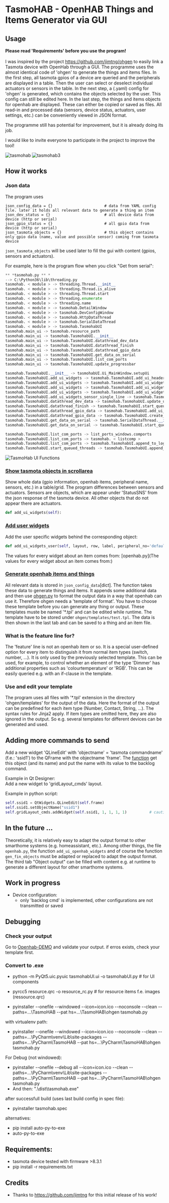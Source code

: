 # TasmoHAB - OpenHAB Things and Items Generator via GUI

## Usage
**Please read 'Requirements' before you use the program!**<br><br>
I was inspired by the project https://github.com/jimtng/ohgen to easily link a Tasmota device with OpenHab through a GUI. The programme uses the almost identical code of 'ohgen' to generate the things and items files.
In the first step, all tasmota gpios of a device are queried and the peripherals are displayed in a table. Then the user can select or deselect individual actuators or sensors in the table. In the next step, a (.yaml) config for 'ohgen' is generated, which contains the objects selected by the user. This config can still be edited here.
In the last step, the things and items objects for openhab are displayed. These can either be copied or saved as files.
All read-in and processed data (sensors, device status, actuators, user settings, etc.) can be conveniently viewed in JSON format.

The programme still has potential for improvement, but it is already doing its job.

I would like to invite everyone to participate in the project to improve the tool!

![tasmohab](https://raw.githubusercontent.com/Gifford47/tasmohab/master/docs/tasmohab.JPG)
![tasmohab3](https://user-images.githubusercontent.com/49484063/122906848-ddfc2380-d352-11eb-9325-dfcb451a60f7.jpg)


## How it works
### Json data 
The program uses 
```
json_config_data = {}                       # data from YAML config file. later it holds all relevant data to generate a thing an item
json_dev_status = {}                        # all device data from device (http or serial)
json_gpio_status = {}                       # all gpio data from device (http or serial)
json_tasmota_objects = {}                   # this object contains only gpio data (name, value and possible sensor) coming from tasmota device
```
```json_tasmota_objects``` will be used later to fill the gui with content (gpios, sensors and actuators).

For example, here is the program flow when you click "Get from serial":

```python
** *tasmohab.py ** *
--> C:\Python36\lib\threading.py
tasmohab. < module > -> threading.Thread.__init__
tasmohab. < module > -> threading.Thread.is_alive
tasmohab. < module > -> threading.Thread.start
tasmohab. < module > -> threading.enumerate
tasmohab. < module > -> threading.name
tasmohab. < module > -> tasmohab.DetailWindow
tasmohab. < module > -> tasmohab.DevConfigWindow
tasmohab. < module > -> tasmohab.HttpDataThread
tasmohab. < module > -> tasmohab.SerialDataThread
tasmohab. < module > -> tasmohab.TasmohabUI
tasmohab.main_ui -> tasmohab.resource_path
tasmohab.main_ui -> tasmohab.TasmohabUI.__init__
tasmohab.main_ui -> tasmohab.TasmohabUI.datathread_dev_data
tasmohab.main_ui -> tasmohab.TasmohabUI.datathread_finish
tasmohab.main_ui -> tasmohab.TasmohabUI.datathread_gpio_data
tasmohab.main_ui -> tasmohab.TasmohabUI.get_data_on_serial
tasmohab.main_ui -> tasmohab.TasmohabUI.list_com_ports
tasmohab.main_ui -> tasmohab.TasmohabUI.update_progressbar

tasmohab.TasmohabUI.__init__ -> tasmohabUI.Ui_MainWindow.setupUi
tasmohab.TasmohabUI.add_ui_widgets -> tasmohab.TasmohabUI.add_ui_headers
tasmohab.TasmohabUI.add_ui_widgets -> tasmohab.TasmohabUI.add_ui_widget_peripheral
tasmohab.TasmohabUI.add_ui_widgets -> tasmohab.TasmohabUI.add_ui_widgets_user
tasmohab.TasmohabUI.add_ui_widgets -> tasmohab.TasmohabUI.add_ui_widgets_sensor_single_line
tasmohab.TasmohabUI.add_ui_widgets_sensor_single_line -> tasmohab.TasmohabUI.add_ui_widgets_user
tasmohab.TasmohabUI.datathread_dev_data -> tasmohab.TasmohabUI.update_ui_device
tasmohab.TasmohabUI.datathread_finish -> tasmohab.TasmohabUI.start_queued_threads
tasmohab.TasmohabUI.datathread_gpio_data -> tasmohab.TasmohabUI.add_ui_widgets
tasmohab.TasmohabUI.datathread_gpio_data -> tasmohab.TasmohabUI.create_tasmota_objects
tasmohab.TasmohabUI.get_data_on_serial -> tasmohab.SerialDataThread.__init__
tasmohab.TasmohabUI.get_data_on_serial -> tasmohab.TasmohabUI.start_queued_threads

tasmohab.TasmohabUI.list_com_ports -> list_ports_windows.comports
tasmohab.TasmohabUI.list_com_ports -> tasmohab. < listcomp >
tasmohab.TasmohabUI.list_com_ports -> tasmohab.TasmohabUI.append_to_log
tasmohab.TasmohabUI.start_queued_threads -> tasmohab.TasmohabUI.append_to_log

```

![TasmoHab UI Functions](https://github.com/Gifford47/tasmohab/blob/master/docs/tasmohab_widget_functions.png?raw=true)

### [Show tasmota objects in scrollarea](https://github.com/Gifford47/tasmohab/blob/b7782cbbf6d76dd2fb72342bf9faae315ba54a94/tasmohab.py#L300)<br>
Show whole data (gpio information, openhab items, peripheral name, sensors, etc.) in a table/grid. The program differences between sensors
and actuators. Sensors are objects, which are appear under 'StatusSNS' from the json response of the tasmota device.
All other objects that do not appear there are actuators.
```python
def add_ui_widgets(self):
```

### [Add user widgets](https://github.com/Gifford47/tasmohab/blob/21476741217365b3b653a0ad79f24ffff54650b5/tasmohab.py#L436)<br>
Add the user specific widgets behind the corresponding object:
```python
def add_ui_widgets_user(self, layout, row, label, peripheral_no='default'):
```
The values for every widget about an item comes from: [openhab.py](The values for every widget about an item comes from:) 

### [Generate openhab items and things](https://github.com/Gifford47/tasmohab/blob/57ad5b3bfca9c0363c19613d0d58ef5800bae667/tasmohab.py#L550)
All relevant data is stored in ```json_config_data```[dict]. The function takes these data to generate things 
and items. It appends some additional data and then use [ohgen.py](https://github.com/Gifford47/tasmohab/blob/master/ohgen/ohgen.py) 
to format the output data in a way that openhab can use it. Therefore ohgen needs a 'template of format'.
You have to choose these template before you can generate any thing or output. These templates muste be 
named '*.tpl' and can be edited while runtime. The template have to be stored under ```ohgen/templates/test.tpl```.
The data is then shown in the last tab and can be saved to a thing and an item file.

### What is the feature line for?
The 'feature' line is not an openhab item or so. It is a special user-defined option for every item
to distinguish it from normal item types (switch, number, ...). It is only used by the previously selected template.
This can be used, for example, to control whether an element of the type 'Dimmer' has additional properties such as
'colourtemperature' or 'RGB'. This can be easily queried e.g. with an if-clause in the template.

### Use and edit your template
The program uses all files with '*.tpl' extension in the directory 'ohgen/templates' for the output of the data.
Here the format of the output can be predefined for each item type (Number, Contact, String, ...).
The syntax rules for Jinja2 apply.
If item types are omitted here, they are also ignored in the output. So e.g. several templates for different devices
can be generated and used.

## Adding more commands to send
Add a new widget 'QLineEdit' with 'objectname' = 'tasmota commandname' (f.e.: 'ssid1')
to the QFrame with the objectname 'frame'.
The [function](https://github.com/Gifford47/tasmohab/blob/7aba782daeaec75c0e80afbc790b34a958e4f5ff/tasmohab.py#L845) get this object (and its name) and put the name with its value to the backlog command.

Example in Qt Designer:<br>
Add a new widget to 'gridLayout_cmds' layout.

Example in python script:
```python
self.ssid1 = QtWidgets.QLineEdit(self.frame)
self.ssid1.setObjectName("ssid1")
self.gridLayout_cmds.addWidget(self.ssid1, 1, 1, 1, 1)          # caution with the position!
```

## In the future ...
Theoretically, it is relatively easy to adapt the output format to other smarthome systems (e.g. homeassistant, etc.).
Among other things, the file ```openhab.py```, the function ```add_ui_openhab_widgets``` and of course the function ```gen_fin_objects``` 
must be adapted or replaced to adapt the output format. The third tab "Object output" can be filled with content e.g. at 
runtime to generate a different layout for other smarthome systems.

## Work in progress
- Device configuration:
    - only 'backlog cmd' is implemented, other configurations are not transmitted or saved

## Debugging
### Check your output
Go to [Openhab-DEMO](https://demo.openhab.org/settings/items/add-from-textual-definition) and validate your output. if erros exists,
check your template first.

### Convert to .exe
- python -m PyQt5.uic.pyuic tasmohabUI.ui -o tasmohabUI.py       # for UI components
- pyrcc5 resource.qrc -o resource_rc.py      # for resource items f.e. images (ressource.qrc)

- pyinstaller --onefile --windowed --icon=icon.ico --noconsole --clean --paths=...\TasmoHAB --pat
hs=...\TasmoHAB\ohgen tasmohab.py

with virtualenv path:
- pyinstaller --onefile --windowed --icon=icon.ico --noconsole --clean --paths=...\PyCharm\venv\Lib\site-packages --paths=...\PyCharm\TasmoHAB --pat
hs=...\PyCharm\TasmoHAB\ohgen tasmohab.py

For Debug (not windowed):
- pyinstaller --onefile --debug all --icon=icon.ico --clean --paths=...\PyCharm\venv\Lib\site-packages --paths=...\PyCharm\TasmoHAB --pat
hs=...\PyCharm\TasmoHAB\ohgen tasmohab.py
- And then: ".\dist\tasmohab.exe"

after successfull build (uses last build config in spec file):
- pyinstaller tasmohab.spec

alternatives:
- pip install auto-py-to-exe
- auto-py-to-exe

## Requirements:
- tasmota device tested with firmware >8.3.1 
- pip install -r requirements.txt

## Credits
- Thanks to https://github.com/jimtng for this initial release of his work!
